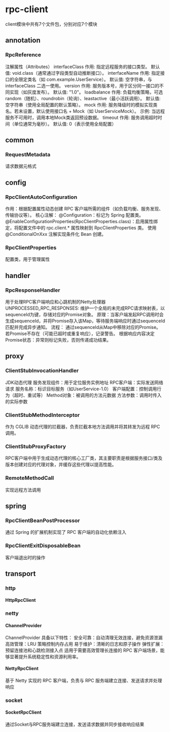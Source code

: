 # rpc-client
client模块中共有7个文件包，分别对应7个模块
## annotation
### RpcReference
注解属性（Attributes）
interfaceClass
作用: 指定远程服务的接口类型。
默认值: void.class（通常通过字段类型自动推断接口）。
interfaceName
作用: 指定接口的全限定类名（如 com.example.UserService）。
默认值: 空字符串，与 interfaceClass 二选一使用。
version
作用: 服务版本号，用于区分同一接口的不同实现（如灰度发布）。
默认值: "1.0"。
loadbalance
作用: 负载均衡策略，可选 random（随机）、roundrobin（轮询）、leastactive（最小活跃调用）。
默认值: 空字符串（使用全局配置的默认策略）。
mock
作用: 服务降级时的模拟实现类名。若未设置，默认使用接口名 + Mock（如 UserServiceMock）。
示例: 当远程服务不可用时，调用本地Mock类返回预设数据。
timeout
作用: 服务调用超时时间（单位通常为毫秒）。
默认值: 0（表示使用全局配置）
## common
### RequestMetadata
请求数据元格式
## config
### RpcClientAutoConfiguration
作用：根据配置属性动态创建 RPC 客户端所需的组件（如负载均衡、服务发现、传输协议等）。
核心注解：
@Configuration：标记为 Spring 配置类。
@EnableConfigurationProperties(RpcClientProperties.class)：启用属性绑定，将配置文件中的 rpc.client.* 属性映射到 RpcClientProperties 类。
使用 @ConditionalOnXxx 注解实现条件化 Bean 创建。
### RpcClientProperties
配置类，用于管理属性
## handler
### RpcResponseHandler
用于处理RPC客户端响应和心跳机制的Netty处理器
UNPROCESSED_RPC_RESPONSES:
维护一个全局的未完成RPC请求映射表，以sequenceId为键，存储对应的Promise对象。
原理：当客户端发起RPC调用时会生成sequenceId，并将Promise存入该Map，等待服务端响应时通过sequenceId匹配并完成异步通知。
流程：
通过sequenceId从Map中移除对应的Promise。
若Promise不存在（可能已超时或重复响应），记录警告。
根据响应内容决定Promise状态：异常则标记失败，否则传递成功结果。
## proxy
### ClientStubInvocationHandler
JDK动态代理
服务发现组件：用于定位服务实例地址
RPC客户端：实际发送网络请求
服务名称：标识目标服务（如UserService-1.0）
客户端配置：控制调用行为（超时、重试等）
Method对象：被调用的方法元数据
方法参数：调用时传入的实际参数
### ClientStubMethodInterceptor
作为 CGLIB 动态代理的拦截器，负责拦截本地方法调用并将其转发为远程 RPC 调用。
### ClientStubProxyFactory
RPC客户端中用于生成动态代理的核心工厂类，其主要职责是根据服务接口/类及版本创建对应的代理对象，并缓存这些代理以提高性能。
### RemoteMethodCall
实现远程方法调用
## spring
### RpcClientBeanPostProcessor
通过 Spring 的扩展机制实现了 RPC 客户端的自动化依赖注入
### RpcClientExitDisposableBean
客户端退出时的操作
## transport
### http
#### HttpRpcClient

### netty
#### ChannelProvider
ChannelProvider 具备以下特性：
安全可靠：自动清理无效连接，避免资源泄漏
高效管理：LRU 策略控制内存占用
易于维护：清晰的日志和原子操作
弹性扩展：预留连接池和心跳检测接入点
适用于需要高效管理长连接的 RPC 客户端场景，能够显著提升系统稳定性和资源利用率。
#### NettyRpcClient
基于 Netty 实现的 RPC 客户端，负责与 RPC 服务端建立连接、发送请求并处理响应
### socket
#### SocketRpcClient
通过Socket与RPC服务端建立连接，发送请求数据并同步接收响应结果

